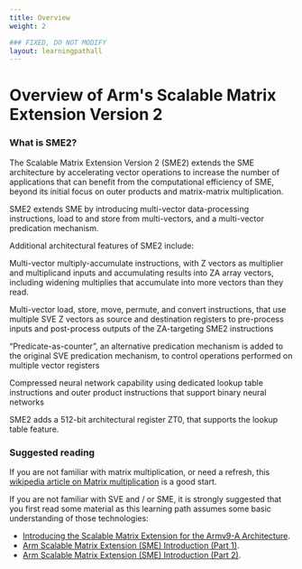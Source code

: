 ```yaml
---
title: Overview
weight: 2

### FIXED, DO NOT MODIFY
layout: learningpathall
---
```


# Overview of Arm's Scalable Matrix Extension Version 2 

### What is SME2?

The Scalable Matrix Extension Version 2 (SME2) extends the SME architecture by accelerating vector operations to increase the number of applications that can benefit from the computational efficiency of SME, beyond its initial focus on outer products and matrix-matrix multiplication.

SME2 extends SME by introducing multi-vector data-processing instructions, load to and store from multi-vectors, and a multi-vector predication mechanism.

Additional architectural features of SME2 include:

Multi-vector multiply-accumulate instructions, with Z vectors as multiplier and multiplicand inputs and accumulating results into ZA array vectors, including widening multiplies that accumulate into more vectors than they read.

Multi-vector load, store, move, permute, and convert instructions, that use multiple SVE Z vectors as source and destination registers to pre-process inputs and post-process outputs of the ZA-targeting SME2 instructions

“Predicate-as-counter”, an alternative predication mechanism is added to the original SVE predication mechanism, to control operations performed on multiple vector registers

Compressed neural network capability using dedicated lookup table instructions and outer product instructions that support binary neural networks

SME2 adds a 512-bit architectural register ZT0, that supports the lookup table feature.

### Suggested reading

If you are not familiar with matrix multiplication, or need a refresh, this [wikipedia article on Matrix multiplication](https://en.wikipedia.org/wiki/Matrix_multiplication) is a good
start.

If you are not familiar with SVE and / or SME, it is strongly suggested that you
first read some material as this learning path assumes some basic understanding
of those technologies:

 - [Introducing the Scalable Matrix Extension for the Armv9-A
   Architecture](https://community.arm.com/arm-community-blogs/b/architectures-and-processors-blog/posts/scalable-matrix-extension-armv9-a-architecture).
 - [Arm Scalable Matrix Extension (SME) Introduction (Part
   1)](https://community.arm.com/arm-community-blogs/b/architectures-and-processors-blog/posts/arm-scalable-matrix-extension-introduction).
 - [Arm Scalable Matrix Extension (SME) Introduction (Part
   2)](https://community.arm.com/arm-community-blogs/b/architectures-and-processors-blog/posts/arm-scalable-matrix-extension-introduction-p2).